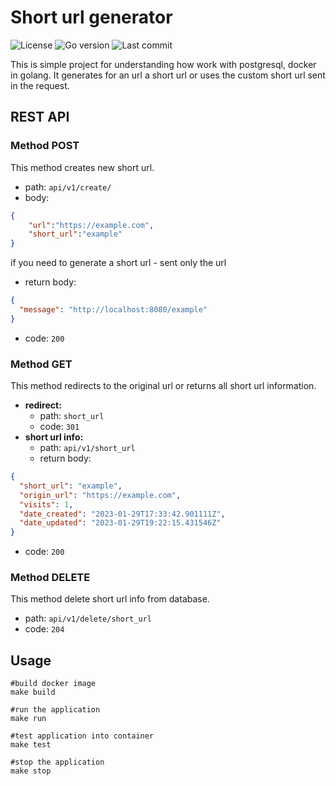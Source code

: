 # Short url generator

![License](https://img.shields.io/github/license/gudimz/urlShortener)
![Go version](https://img.shields.io/github/go-mod/go-version/gudimz/urlshortener)
![Last commit](https://img.shields.io/github/last-commit/gudimz/urlshortener)

This is simple project for understanding how work with postgresql, docker in golang. It generates for an url a short url or uses 
the custom short url sent in the request.
## REST API
### Method POST
This method creates new short url.
- path: `api/v1/create/`
- body:
```json
{
    "url":"https://example.com",
    "short_url":"example"
}
```
if you need to generate a short url - sent only the url
- return body:
```json
{
  "message": "http://localhost:8080/example"
}
```
- code: `200`
### Method GET
This method redirects to the original url or returns all short url information.
- **redirect:**
  - path: `short_url`
  - code: `301`
- **short url info:**
    - path: `api/v1/short_url`
    - return body:
```json
{
  "short_url": "example",
  "origin_url": "https://example.com",
  "visits": 1,
  "date_created": "2023-01-29T17:33:42.901111Z",
  "date_updated": "2023-01-29T19:22:15.431546Z"
}
```
- code: `200`
### Method DELETE
This method delete short url info from database.
- path: `api/v1/delete/short_url`
- code: `204`
## Usage
```shell
#build docker image
make build

#run the application
make run

#test application into container
make test

#stop the application
make stop
```